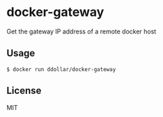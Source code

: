 # docker-gateway

Get the gateway IP address of a remote docker host

## Usage

    $ docker run ddollar/docker-gateway

## License

MIT
